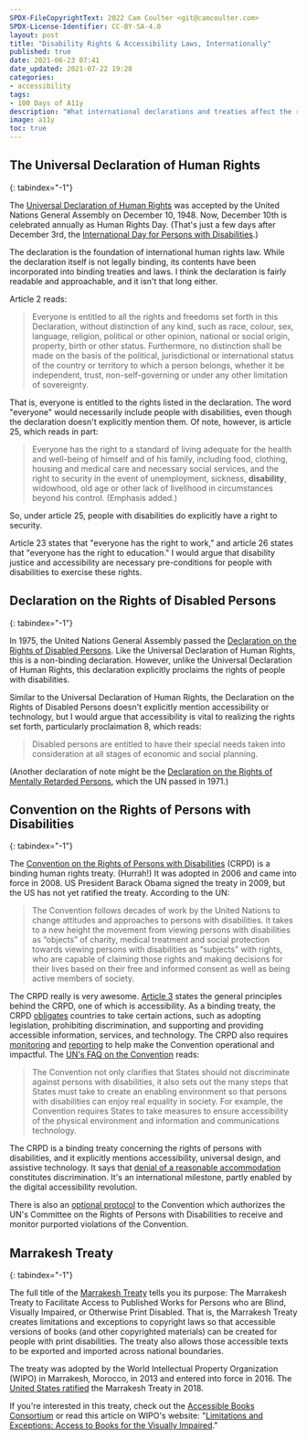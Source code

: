 ```yaml
---
SPDX-FileCopyrightText: 2022 Cam Coulter <git@camcoulter.com>
SPDX-License-Identifier: CC-BY-SA-4.0
layout: post
title: "Disability Rights & Accessibility Laws, Internationally"
published: true
date: 2021-06-23 07:41
date_updated: 2021-07-22 19:28
categories:
- accessibility
tags:
- 100 Days of A11y
description: "What international declarations and treaties affect the rights of people with disabilities?"
image: a11y
toc: true
---
```


## The Universal Declaration of Human Rights
{: tabindex="-1"}

The [Universal Declaration of Human Rights](https://www.un.org/en/about-us/universal-declaration-of-human-rights) was accepted by the United Nations General Assembly on December 10, 1948. Now, December 10th is celebrated annually as Human Rights Day. (That's just a few days after December 3rd, the [International Day for Persons with Disabilities](https://www.un.org/en/observances/day-of-persons-with-disabilities).)

The declaration is the foundation of international human rights law. While the declaration itself is not legally binding, its contents have been incorporated into binding treaties and laws. I think the declaration is fairly readable and approachable, and it isn't that long either.

Article 2 reads:

> Everyone is entitled to all the rights and freedoms set forth in this Declaration, without distinction of any kind, such as race, colour, sex, language, religion, political or other opinion, national or social origin, property, birth or other status. Furthermore, no distinction shall be made on the basis of the political, jurisdictional or international status of the country or territory to which a person belongs, whether it be independent, trust, non-self-governing or under any other limitation of sovereignty.

That is, everyone is entitled to the rights listed in the declaration. The word "everyone" would necessarily include people with disabilities, even though the declaration doesn't explicitly mention them. Of note, however, is article 25, which reads in part:

> Everyone has the right to a standard of living adequate for the health and well-being of himself and of his family, including food, clothing, housing and medical care and necessary social services, and the right to security in the event of unemployment, sickness, **disability**, widowhood, old age or other lack of livelihood in circumstances beyond his control. (Emphasis added.)

So, under article 25, people with disabilities do explicitly have a right to security.

Article 23 states that "everyone has the right to work," and article 26 states that "everyone has the right to education." I would argue that disability justice and accessibility are necessary pre-conditions for people with disabilities to exercise these rights.

## Declaration on the Rights of Disabled Persons
{: tabindex="-1"}

In 1975, the United Nations General Assembly passed the [Declaration on the Rights of Disabled Persons](https://www.ohchr.org/EN/ProfessionalInterest/Pages/RightsOfDisabledPersons.aspx). Like the Universal Declaration of Human Rights, this is a non-binding declaration. However, unlike the Universal Declaration of Human Rights, this declaration explicitly proclaims the rights of people with disabilities.

Similar to the Universal Declaration of Human Rights, the Declaration on the Rights of Disabled Persons doesn't explicitly mention accessibility or technology, but I would argue that accessibility is vital to realizing the rights set forth, particularly proclaimation 8, which reads:

> Disabled persons are entitled to have their special needs taken into consideration at all stages of economic and social planning.

(Another declaration of note might be the [Declaration on the Rights of Mentally Retarded Persons](https://www.ohchr.org/EN/ProfessionalInterest/Pages/RightsOfMentallyRetardedPersons.aspx), which the UN passed in 1971.)

## Convention on the Rights of Persons with Disabilities
{: tabindex="-1"}

The [Convention on the Rights of Persons with Disabilities](https://www.un.org/development/desa/disabilities/convention-on-the-rights-of-persons-with-disabilities.html) (CRPD) is a binding human rights treaty. (Hurrah!) It was adopted in 2006 and came into force in 2008. US President Barack Obama signed the treaty in 2009, but the US has not yet ratified the treaty. According to the UN:

> The Convention follows decades of work by the United Nations to change attitudes and approaches to persons with disabilities. It takes to a new height the movement from viewing persons with disabilities as “objects”  of charity, medical treatment and social protection towards viewing persons with disabilities as “subjects” with rights, who are capable of claiming those rights and making decisions for their lives based on their free and informed consent as well as being active members of society.

The CRPD really is very awesome. [Article 3](https://www.un.org/development/desa/disabilities/convention-on-the-rights-of-persons-with-disabilities/article-3-general-principles.html) states the general principles behind the CRPD, one of which is accessibility. As a binding treaty, the CRPD [obligates](https://www.un.org/development/desa/disabilities/convention-on-the-rights-of-persons-with-disabilities/frequently-asked-questions-regarding-the-convention-on-the-rights-of-persons-with-disabilities.html#sqc5) countries to take certain actions, such as adopting legislation, prohibiting discrimination, and supporting and providing accessible information, services, and technology. The CRPD also requires [monitoring](https://www.un.org/development/desa/disabilities/convention-on-the-rights-of-persons-with-disabilities/frequently-asked-questions-regarding-the-convention-on-the-rights-of-persons-with-disabilities.html#sqc6) and [reporting](https://www.un.org/development/desa/disabilities/convention-on-the-rights-of-persons-with-disabilities/frequently-asked-questions-regarding-the-convention-on-the-rights-of-persons-with-disabilities.html#sqc10) to help make the Convention operational and impactful. The [UN's FAQ on the Convention](https://www.un.org/development/desa/disabilities/convention-on-the-rights-of-persons-with-disabilities/frequently-asked-questions-regarding-the-convention-on-the-rights-of-persons-with-disabilities.html#iq7) reads:

> The Convention not only clarifies that States should not discriminate against persons with disabilities, it also sets out the many steps that States must take to create an enabling environment so that persons with disabilities can enjoy real equality in society.  For example, the Convention requires States to take measures to ensure accessibility of the physical environment and information and communications technology.

The CRPD is a binding treaty concerning the rights of persons with disabilities, and it explicitly mentions accessibility, universal design, and assistive technology. It says that [denial of a reasonable accommodation](https://www.un.org/development/desa/disabilities/convention-on-the-rights-of-persons-with-disabilities/article-2-definitions.html) constitutes discrimination. It's an international milestone, partly enabled by the digital accessibility revolution.

There is also an [optional protocol](https://www.un.org/development/desa/disabilities/convention-on-the-rights-of-persons-with-disabilities/optional-protocol-to-the-convention-on-the-rights-of-persons-with-disabilities.html) to the Convention which authorizes the UN's Committee on the Rights of Persons with Disabilities to receive and monitor purported violations of the Convention.

## Marrakesh Treaty
{: tabindex="-1"}

The full title of the [Marrakesh Treaty](https://www.wipo.int/treaties/en/ip/marrakesh/summary_marrakesh.html) tells you its purpose: The Marrakesh Treaty to Facilitate Access to Published Works for Persons who are Blind, Visually Impaired, or Otherwise Print Disabled. That is, the Marrakesh Treaty creates limitations and exceptions to copyright laws so that accessible versions of books (and other copyrighted materials) can be created for people with print disabilities. The treaty also allows those accessible texts to be exported and imported across national boundaries.

The treaty was adopted by the World Intellectual Property Organization (WIPO) in Marrakesh, Morocco, in 2013 and entered into force in 2016. The [United States ratified](https://www.congress.gov/bill/115th-congress/senate-bill/2559) the Marrakesh Treaty in 2018.

If you're interested in this treaty, check out the [Accessible Books Consortium](https://www.accessiblebooksconsortium.org/about/en/) or read this article on WIPO's website: "[Limitations and Exceptions: Access to Books for the Visually Impaired](https://www.wipo.int/pressroom/en/briefs/limitations.html)."
